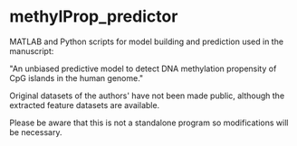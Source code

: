 # methylProp_predictor

MATLAB and Python scripts for model building and prediction used in the manuscript: 

"An unbiased predictive model to detect DNA methylation propensity of CpG islands in the human genome."

Original datasets of the authors' have not been made public, although the extracted feature datasets are available. 

Please be aware that this is not a standalone program so modifications will be necessary.
